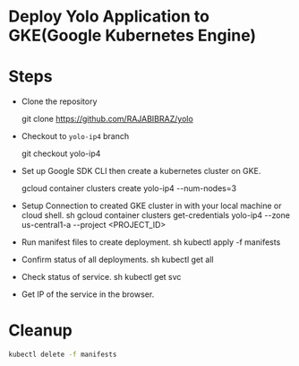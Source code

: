 # Deploy Yolo Application to GKE(Google Kubernetes Engine) 
# Steps
- Clone the repository
   
    git clone https://github.com/RAJABIBRAZ/yolo
    

- Checkout to `yolo-ip4` branch
    
    git checkout yolo-ip4
    
- Set up Google SDK CLI then create a kubernetes cluster on GKE.
    
    gcloud container clusters create yolo-ip4 --num-nodes=3
    
-  Setup Connection to created GKE cluster in with your local machine or cloud shell.
    sh
    gcloud container clusters get-credentials yolo-ip4 --zone us-central1-a --project <PROJECT_ID>
    
-  Run manifest files to create deployment.
    sh
    kubectl apply -f manifests
    
- Confirm status of all deployments.
    sh
    kubectl get all
    
- Check status of service.
    sh
    kubectl get svc
    
- Get IP of the service in the browser.


# Cleanup
```sh
kubectl delete -f manifests
```
